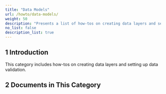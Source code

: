 ```yaml
---
title: "Data Models"
url: /howto/data-models/
weight: 50
description: "Presents a list of how-tos on creating data layers and setting up data validation."
no_list: false
description_list: true
---
```


## 1 Introduction

This category includes how-tos on creating data layers and setting up data validation.

## 2 Documents in This Category
